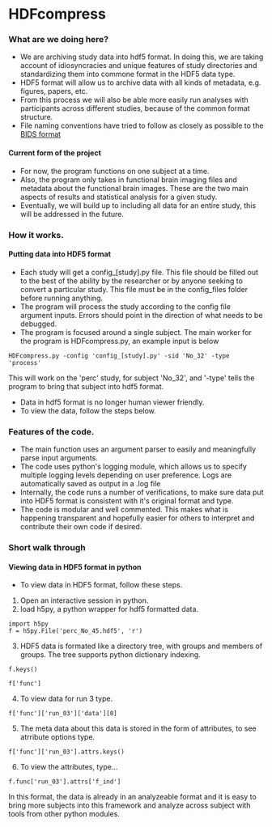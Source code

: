 # HDFcompress

### What are we doing here?
- We are archiving study data into hdf5 format. In doing this, we are taking account of idiosyncracies and unique features of study directories and standardizing them into commone format in the HDF5 data type.
- HDF5 format will allow us to archive data with all kinds of metadata, e.g. figures, papers, etc.
- From this process we will also be able more easily run analyses with participants across different studies, because of the common format structure.
- File naming conventions have tried to follow as closely as possible to the [BIDS format](http://bids.neuroimaging.io/)

#### Current form of the project
- For now, the program functions on one subject at a time.
- Also, the program only takes in functional brain imaging files and metadata about the functional brain images. These are the two main aspects of results and statistical analysis for a given study.
- Eventually, we will build up to including all data for an entire study, this will be addressed in the future.

### How it works.

#### Putting data into HDF5 format
- Each study will get a config_[study].py file. This file should be filled out to the best of the ability by the researcher or by anyone seeking to convert a particular study. This file must be in the config_files folder before running anything.
- The program will process the study according to the config file argument inputs. Errors should point in the direction of what needs to be debugged. 
- The program is focused around a single subject. 
The main worker for the program is HDFcompress.py, an example input is below 
```
HDFcompress.py -config 'config_[study].py' -sid 'No_32' -type 'process'
```
This will work on the 'perc' study, for subject 'No_32', and '-type' tells the program to bring that subject into hdf5 format.
- Data in hdf5 format is no longer human viewer friendly. 
- To view the data, follow the steps below.

### Features of the code.
- The main function uses an argument parser to easily and meaningfully parse input arguments. 
- The code uses python's logging module, which allows us to specify multiple logging levels depending on user preference. Logs are automatically saved as output in a .log file 
- Internally, the code runs a number of verifications, to make sure data put into HDF5 format is consistent with it's original format and type.
- The code is modular and well commented. This makes what is happening transparent and hopefully easier for others to interpret and contribute their own code if desired. 

### Short walk through
#### Viewing data in HDF5 format in python
- To view data in HDF5 format, follow these steps.
1. Open an interactive session in python.
2. load h5py, a python wrapper for hdf5 formatted data.
```
import h5py
f = h5py.File('perc_No_45.hdf5', 'r')
```
3. HDF5 data is formated like a directory tree, with groups and members of groups. The tree supports python dictionary indexing.
```
f.keys()

f['func']
```
4. To view data for run 3 type.
```
f['func']['run_03']['data'][0]
```
5. The meta data about this data is stored in the form of attributes, to see atrribute options type.
```
f['func']['run_03'].attrs.keys()
```
6. To view the attributes, type...
```
f.func['run_03'].attrs['f_ind']
```

In this format, the data is already in an analyzeable format and it is easy to bring more subjects into this framework and analyze across subject with tools from other python modules.

